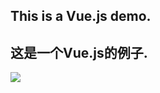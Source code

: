 


## This is a Vue.js demo.

##  这是一个Vue.js的例子.

![](http://7xwlgt.com1.z0.glb.clouddn.com/vueStartDemo.gif)